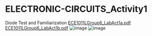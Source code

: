# ELECTRONIC-CIRCUITS_Activity1
 Diode Test and Familiarization
[ECE1011LGroup6_LabAct1a.pdf](https://github.com/JvMapote/ELECTRONIC-CIRCUITS_Activity1/files/8247281/ECE1011LGroup6_LabAct1a.pdf)
[ECE1011LGroup6_LabAct1b.pdf](https://github.com/JvMapote/ELECTRONIC-CIRCUITS_Activity1/files/8247285/ECE1011LGroup6_LabAct1b.pdf)
![image](https://user-images.githubusercontent.com/101295973/158229482-f423ef15-dd5a-4e02-83b9-fb145c3c86d3.png)
![image](https://user-images.githubusercontent.com/101295973/158229528-dc270a79-0182-4abb-92b4-35841589a781.png)
